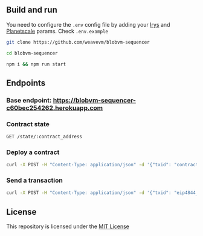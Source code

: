 ## Build and run

You need to configure the `.env` config file by adding your [Irys](https://irys.xyz) and [Planetscale](https://planetscale.com) params. Check  `.env.example`

```bash
git clone https://github.com/weavevm/blobvm-sequencer

cd blobvm-sequencer

npm i && npm run start
```

## Endpoints

### Base endpoint: https://blobvm-sequencer-c60bec254262.herokuapp.com

### Contract state

```bash
GET /state/:contract_address
```

### Deploy a contract

```bash
curl -X POST -H "Content-Type: application/json" -d '{"txid": "contract_eip4844_txid"}' base_endpoint/deploy 
```

### Send a transaction

```bash
curl -X POST -H "Content-Type: application/json" -d '{"txid": "eip4844_txid"}' base_endpoint/transactions 
```

## License
This repository is licensed under the [MIT License](./LICENSE)
